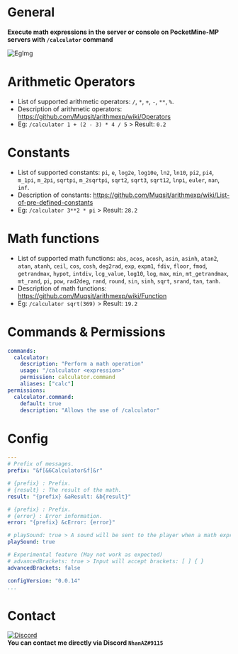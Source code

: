 # General
**Execute math expressions in the server or console on PocketMine-MP servers with `/calculator` command**

![EgImg](https://user-images.githubusercontent.com/60387689/195906906-17494770-75cc-480e-bd68-2a9d98fccda1.png)

# Arithmetic Operators
- List of supported arithmetic operators: `/`, `*`, `+`, `-`, `**`, `%`.  
- Description of arithmetic operators: https://github.com/Muqsit/arithmexp/wiki/Operators
- Eg: `/calculator 1 + (2 - 3) * 4 / 5` > Result: `0.2`

# Constants
- List of supported constants: `pi`, `e`, `log2e`, `log10e`, `ln2`, `ln10`, `pi2`, `pi4`, `m_1pi`, `m_2pi`, `sqrtpi`, `m_2sqrtpi`, `sqrt2`, `sqrt3`, `sqrt12`, `lnpi`, `euler`, `nan`, `inf`.  
- Description of constants: https://github.com/Muqsit/arithmexp/wiki/List-of-pre-defined-constants
- Eg: `/calculator 3**2 * pi` > Result: `28.2`

# Math functions
- List of supported math functions: `abs`, `acos`, `acosh`, `asin`, `asinh`, `atan2`, `atan`, `atanh`, `ceil`, `cos`, `cosh`, `deg2rad`, `exp`, `expm1`, `fdiv`, `floor`, `fmod`, `getrandmax`, `hypot`, `intdiv`, `lcg_value`, `log10`, `log`, `max`, `min`, `mt_getrandmax`, `mt_rand`, `pi`, `pow`, `rad2deg`, `rand`, `round`, `sin`, `sinh`, `sqrt`, `srand`, `tan`, `tanh`.  
- Description of math functions: https://github.com/Muqsit/arithmexp/wiki/Function
- Eg: `/calculator sqrt(369)` > Result: `19.2`

# Commands & Permissions
```yaml
commands:
  calculator:
    description: "Perform a math operation"
    usage: "/calculator <expression>"
    permission: calculator.command
    aliases: ["calc"]
permissions:
  calculator.command:
    default: true
    description: "Allows the use of /calculator"
```

# Config
```yaml
---
# Prefix of messages.
prefix: "&f[&6Calculator&f]&r"

# {prefix} : Prefix.
# {result} : The result of the math.
result: "{prefix} &aResult: &b{result}"

# {prefix} : Prefix.
# {error} : Error information.
error: "{prefix} &cError: {error}"

# playSound: true > A sound will be sent to the player when a math expressions is performed.
playSound: true

# Experimental feature (May not work as expected)
# advancedBrackets: true > Input will accept brackets: [ ] { }
advancedBrackets: false

configVersion: "0.0.14"
...

```

# Contact
[![Discord](https://img.shields.io/discord/986553214889517088?label=discord&color=7289DA&logo=discord)](https://discord.gg/j2X83ujT6c)\
**You can contact me directly via Discord `NhanAZ#9115`**
